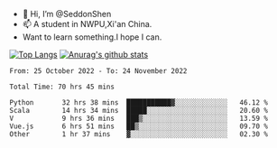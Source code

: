 - 👋 Hi, I’m @SeddonShen
- 📫 A student in NWPU,Xi'an China.
- Want to learn something.I hope I can.

[![Top Langs](https://github-readme-stats.vercel.app/api/top-langs?username=seddonshen&show_icons=true&locale=en&layout=compact&hide=html&langs_count=8)](https://github.com/SeddonShen/)
[![Anurag's github stats](https://github-readme-stats.vercel.app/api?username=SeddonShen&count_private=true&show_icons=true)](https://github.com/anuraghazra/github-readme-stats)
<!--START_SECTION:waka-->

```text
From: 25 October 2022 - To: 24 November 2022

Total Time: 70 hrs 45 mins

Python       32 hrs 38 mins  ███████████▓░░░░░░░░░░░░░   46.12 %
Scala        14 hrs 34 mins  █████░░░░░░░░░░░░░░░░░░░░   20.60 %
V            9 hrs 36 mins   ███▒░░░░░░░░░░░░░░░░░░░░░   13.59 %
Vue.js       6 hrs 51 mins   ██▒░░░░░░░░░░░░░░░░░░░░░░   09.70 %
Other        1 hr 37 mins    ▓░░░░░░░░░░░░░░░░░░░░░░░░   02.30 %
```

<!--END_SECTION:waka-->


<!---
SeddonShen/SeddonShen is a ✨ special ✨ repository because its `README.md` (this file) appears on your GitHub profile.
You can click the Preview link to take a look at your changes.
--->
